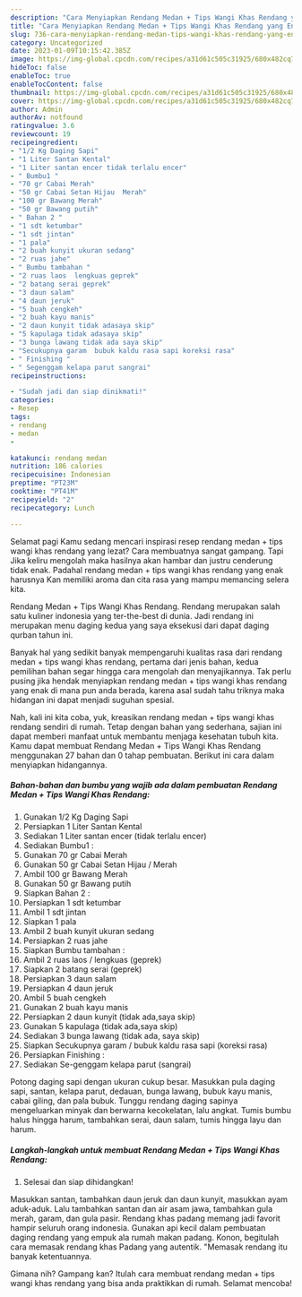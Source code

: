 ```yaml
---
description: "Cara Menyiapkan Rendang Medan + Tips Wangi Khas Rendang yang Enak "
title: "Cara Menyiapkan Rendang Medan + Tips Wangi Khas Rendang yang Enak "
slug: 736-cara-menyiapkan-rendang-medan-tips-wangi-khas-rendang-yang-enak
category: Uncategorized
date: 2023-01-09T10:15:42.385Z
image: https://img-global.cpcdn.com/recipes/a31d61c505c31925/680x482cq70/rendang-medan-tips-wangi-khas-rendang-foto-resep-utama.jpg
hideToc: false
enableToc: true
enableTocContent: false
thumbnail: https://img-global.cpcdn.com/recipes/a31d61c505c31925/680x482cq70/rendang-medan-tips-wangi-khas-rendang-foto-resep-utama.jpg
cover: https://img-global.cpcdn.com/recipes/a31d61c505c31925/680x482cq70/rendang-medan-tips-wangi-khas-rendang-foto-resep-utama.jpg
author: Admin
authorAv: notfound
ratingvalue: 3.6
reviewcount: 19
recipeingredient:
- "1/2 Kg Daging Sapi"
- "1 Liter Santan Kental"
- "1 Liter santan encer tidak terlalu encer"
- " Bumbu1 "
- "70 gr Cabai Merah"
- "50 gr Cabai Setan Hijau  Merah"
- "100 gr Bawang Merah"
- "50 gr Bawang putih"
- " Bahan 2 "
- "1 sdt ketumbar"
- "1 sdt jintan"
- "1 pala"
- "2 buah kunyit ukuran sedang"
- "2 ruas jahe"
- " Bumbu tambahan "
- "2 ruas laos  lengkuas geprek"
- "2 batang serai geprek"
- "3 daun salam"
- "4 daun jeruk"
- "5 buah cengkeh"
- "2 buah kayu manis"
- "2 daun kunyit tidak adasaya skip"
- "5 kapulaga tidak adasaya skip"
- "3 bunga lawang tidak ada saya skip"
- "Secukupnya garam  bubuk kaldu rasa sapi koreksi rasa"
- " Finishing "
- " Segenggam kelapa parut sangrai"
recipeinstructions:

- "Sudah jadi dan siap dinikmati!"
categories:
- Resep
tags:
- rendang
- medan
- 

katakunci: rendang medan  
nutrition: 186 calories
recipecuisine: Indonesian
preptime: "PT23M"
cooktime: "PT41M"
recipeyield: "2"
recipecategory: Lunch

---
```



Selamat pagi Kamu sedang mencari inspirasi resep rendang medan + tips wangi khas rendang yang lezat? Cara membuatnya sangat gampang. Tapi Jika keliru mengolah maka hasilnya akan hambar dan justru cenderung tidak enak. Padahal rendang medan + tips wangi khas rendang yang enak harusnya Kan memiliki aroma dan cita rasa yang mampu memancing selera kita.


Rendang Medan + Tips Wangi Khas Rendang. Rendang merupakan salah satu kuliner indonesia yang ter-the-best di dunia. Jadi rendang ini merupakan menu daging kedua yang saya eksekusi dari dapat daging qurban tahun ini.

Banyak hal yang sedikit banyak mempengaruhi kualitas rasa dari rendang medan + tips wangi khas rendang, pertama dari jenis bahan, kedua pemilihan bahan segar hingga cara mengolah dan menyajikannya. Tak perlu pusing jika hendak menyiapkan rendang medan + tips wangi khas rendang yang enak di mana pun anda berada, karena asal sudah tahu triknya maka hidangan ini dapat menjadi suguhan spesial.


Nah, kali ini kita coba, yuk, kreasikan rendang medan + tips wangi khas rendang sendiri di rumah. Tetap dengan bahan yang sederhana, sajian ini dapat memberi manfaat untuk membantu menjaga kesehatan tubuh kita. Kamu dapat membuat Rendang Medan + Tips Wangi Khas Rendang menggunakan 27 bahan dan 0 tahap pembuatan. Berikut ini cara dalam menyiapkan hidangannya.

<!--inarticleads1-->

##### Bahan-bahan dan bumbu yang wajib ada dalam pembuatan Rendang Medan + Tips Wangi Khas Rendang:

1. Gunakan 1/2 Kg Daging Sapi
1. Persiapkan 1 Liter Santan Kental
1. Sediakan 1 Liter santan encer (tidak terlalu encer)
1. Sediakan  Bumbu1 :
1. Gunakan 70 gr Cabai Merah
1. Gunakan 50 gr Cabai Setan Hijau / Merah
1. Ambil 100 gr Bawang Merah
1. Gunakan 50 gr Bawang putih
1. Siapkan  Bahan 2 :
1. Persiapkan 1 sdt ketumbar
1. Ambil 1 sdt jintan
1. Siapkan 1 pala
1. Ambil 2 buah kunyit ukuran sedang
1. Persiapkan 2 ruas jahe
1. Siapkan  Bumbu tambahan :
1. Ambil 2 ruas laos / lengkuas (geprek)
1. Siapkan 2 batang serai (geprek)
1. Persiapkan 3 daun salam
1. Persiapkan 4 daun jeruk
1. Ambil 5 buah cengkeh
1. Gunakan 2 buah kayu manis
1. Persiapkan 2 daun kunyit (tidak ada,saya skip)
1. Gunakan 5 kapulaga (tidak ada,saya skip)
1. Sediakan 3 bunga lawang (tidak ada, saya skip)
1. Siapkan Secukupnya garam / bubuk kaldu rasa sapi (koreksi rasa)
1. Persiapkan  Finishing :
1. Sediakan  Se-genggam kelapa parut (sangrai)


Potong daging sapi dengan ukuran cukup besar. Masukkan pula daging sapi, santan, kelapa parut, dedauan, bunga lawang, bubuk kayu manis, cabai giling, dan pala bubuk. Tunggu rendang daging sapinya mengeluarkan minyak dan berwarna kecokelatan, lalu angkat. Tumis bumbu halus hingga harum, tambahkan serai, daun salam, tumis hingga layu dan harum. 

<!--inarticleads2-->

##### Langkah-langkah untuk membuat Rendang Medan + Tips Wangi Khas Rendang:


1. Selesai dan siap dihidangkan!

Masukkan santan, tambahkan daun jeruk dan daun kunyit, masukkan ayam aduk-aduk. Lalu tambahkan santan dan air asam jawa, tambahkan gula merah, garam, dan gula pasir. Rendang khas padang memang jadi favorit hampir seluruh orang indonesia. Gunakan api kecil dalam pembuatan daging rendang yang empuk ala rumah makan padang. Konon, begitulah cara memasak rendang khas Padang yang autentik. &#34;Memasak rendang itu banyak ketentuannya. 

Gimana nih? Gampang kan? Itulah cara membuat rendang medan + tips wangi khas rendang yang bisa anda praktikkan di rumah. Selamat mencoba!
